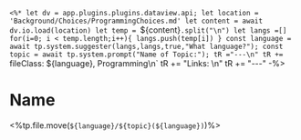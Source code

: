 `<%*
let dv = app.plugins.plugins.dataview.api;
let location = 'Background/Choices/ProgrammingChoices.md'
let content = await dv.io.load(location)
let temp = `${content}`.split("\n")
let langs =[]
for(i=0; i < temp.length;i++){
	langs.push(temp[i])
}
const language = await tp.system.suggester(langs,langs,true,"What language?");
const topic = await tp.system.prompt("Name of Topic:");
tR ="---\n"
tR += `fileClass: ${language}, Programming\n`
tR += "Links: \n"
tR += "---"
-%>

# Name


<%tp.file.move(`${language}/${topic}(${language})`)%>
